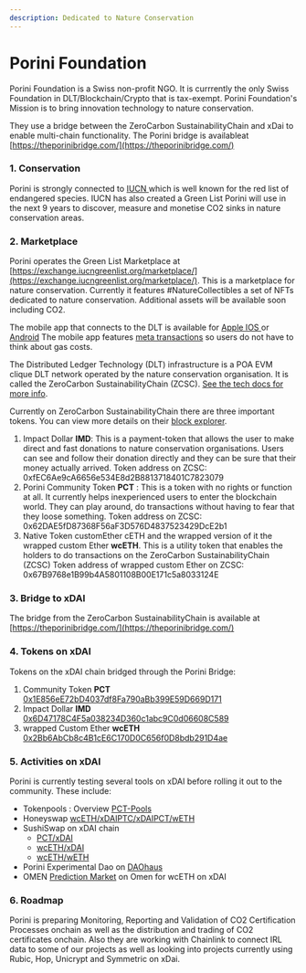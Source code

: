 ```yaml
---
description: Dedicated to Nature Conservation
---
```


# Porini Foundation

Porini Foundation is a Swiss non-profit NGO. It is currrently the only Swiss Foundation in DLT/Blockchain/Crypto that is tax-exempt. Porini Foundation's Mission is to bring innovation technology to nature conservation. 

They use a bridge between the ZeroCarbon SustainabilityChain and xDai to enable multi-chain functionality. The Porini bridge is availableat [https://theporinibridge.com/](https://theporinibridge.com/)

### 1. Conservation

Porini is strongly connected to [IUCN ](www.iucn.org)which is well known for the red list of endangered species. IUCN has also created a Green List Porini will use in the next 9 years to discover, measure and monetise CO2 sinks in nature conservation areas. 

### 2. Marketplace

Porini operates the Green List Marketplace at [https://exchange.iucngreenlist.org/marketplace/](https://exchange.iucngreenlist.org/marketplace/). This is a marketplace for nature conservation. Currently it features \#NatureCollectibles a set of NFTs dedicated to nature conservation. Additional assets will be available soon including CO2. 

The mobile app that connects to the DLT is available for [Apple IOS ](https://apps.apple.com/app/green-list-marketplace/id1577021935)or [Android](https://play.google.com/store/apps/details?id=ch.porini.wallet) The mobile app features [meta transactions](../../for-developers/developer-resources/meta-transactions.md) so users do not have to think about gas costs.

The Distributed Ledger Technology \(DLT\) infrastructure is a POA EVM clique DLT network operated by the nature conservation organisation. It is called the ZeroCarbon SustainabilityChain \(ZCSC\). [See the tech docs for more info](https://porini-foundation.gitbook.io/zerocarbon-sustainability-chain/). 

Currently on ZeroCarbon SustainabilityChain there are three important tokens. You can view more details on their [block explorer](https://expedition.dev/?rpcUrl=https%3A%2F%2Frpc.sustainabilitychain.ch).

1. Impact Dollar **IMD**: This is a payment-token that allows the user to make direct and fast donations to nature conservation organisations. Users can see and follow their donation directly and they can be sure that their money actually arrived.  Token address on ZCSC: 0xfEC6Ae9cA6656e534E8d2B8813718401C7823079
2. Porini Community Token **PCT** : This is a token with no rights or function at all. It currently helps inexperienced users to enter the blockchain world. They can play around, do transactions without having to fear that they loose something.  Token address on ZCSC: 0x62DAE5fD87368F56aF3D576D4837523429DcE2b1
3. Native Token customEther cETH and the wrapped version of it the wrapped custom Ether **wcETH**. This is a utility token that enables the holders to do transactions on the ZeroCarbon SustainabilityChain \(ZCSC\)  Token address of wrapped custom Ether on ZCSC: 0x67B9768e1B99b4A5801108B00E171c5a8033124E 

### 3.    Bridge to xDAI

The bridge from the ZeroCarbon SustainabilityChain is available at [https://theporinibridge.com/](https://theporinibridge.com/)

### 4.    Tokens on xDAI

Tokens on the xDAI chain bridged through the Porini Bridge:

1. Community Token **PCT** [0x1E856eE72bD4037df8Fa790aBb399E59D669D171‌](https://blockscout.com/xdai/mainnet/tokens/0x1E856eE72bD4037df8Fa790aBb399E59D669D171/token-transfers)
2. Impact Dollar **IMD** [0x6D47178C4F5a038234D360c1abc9C0d06608C589](https://blockscout.com/xdai/mainnet/tokens/0x6D47178C4F5a038234D360c1abc9C0d06608C589/token-transfers)
3. wrapped Custom Ether **wcETH** [0x2Bb6AbCb8c4B1cE6C170D0C656f0D8bdb291D4ae](https://blockscout.com/xdai/mainnet/address/0x2Bb6AbCb8c4B1cE6C170D0C656f0D8bdb291D4ae/transactions)

### 5.    Activities on xDAI

Porini is currently testing several tools on xDAI before rolling it out to the community. These include:

* Tokenpools : Overview [PCT-Pools](https://info.honeyswap.org/#/token/0x1e856ee72bd4037df8fa790abb399e59d669d171)
* Honeyswap [wcETH](https://info.honeyswap.org/)[/](https://info.honeyswap.org/)[xDAI](https://info.honeyswap.org/)[PTC/](https://info.honeyswap.org/)[xDAI](https://info.honeyswap.org/)[PCT/](https://info.honeyswap.org/)[wETH](https://info.honeyswap.org/)
* SushiSwap on xDAI chain
  * [PCT/](https://app.sushi.com/de/swap?inputCurrency=0x1E856eE72bD4037df8Fa790aBb399E59D669D171&outputCurrency=)[xDAI](https://app.sushi.com/de/swap?inputCurrency=0x1E856eE72bD4037df8Fa790aBb399E59D669D171&outputCurrency=) 
  * [wcETH](https://app.sushi.com/de/swap?inputCurrency=0x2Bb6AbCb8c4B1cE6C170D0C656f0D8bdb291D4ae&outputCurrency=)[/](https://app.sushi.com/de/swap?inputCurrency=0x2Bb6AbCb8c4B1cE6C170D0C656f0D8bdb291D4ae&outputCurrency=)[xDAI](https://app.sushi.com/de/swap?inputCurrency=0x2Bb6AbCb8c4B1cE6C170D0C656f0D8bdb291D4ae&outputCurrency=)
  * [wcETH](https://app.sushi.com/de/swap?inputCurrency=0x2Bb6AbCb8c4B1cE6C170D0C656f0D8bdb291D4ae&outputCurrency=0x6A023CCd1ff6F2045C3309768eAd9E68F978f6e1)[/](https://app.sushi.com/de/swap?inputCurrency=0x2Bb6AbCb8c4B1cE6C170D0C656f0D8bdb291D4ae&outputCurrency=0x6A023CCd1ff6F2045C3309768eAd9E68F978f6e1)[wETH](https://app.sushi.com/de/swap?inputCurrency=0x2Bb6AbCb8c4B1cE6C170D0C656f0D8bdb291D4ae&outputCurrency=0x6A023CCd1ff6F2045C3309768eAd9E68F978f6e1)
* Porini Experimental Dao on [DAOhaus](https://app.daohaus.club/dao/0x64/0x4aaffc2f600ed2fedcb7fb2bc8cc8d0585c16f1e)
* OMEN [Prediction Market](https://omen.eth.link/#/0xa7216ba76c956dd928c54a0e1154c088359bab20) on Omen for wcETH on xDAI

### 6.    Roadmap

Porini is preparing Monitoring, Reporting and Validation of CO2 Certification Processes onchain as well as the distribution and trading of CO2 certificates onchain. Also they are working with Chainlink to connect IRL data to some of our projects as well as looking into projects currently using Rubic, Hop, Unicrypt and Symmetric on xDai.

